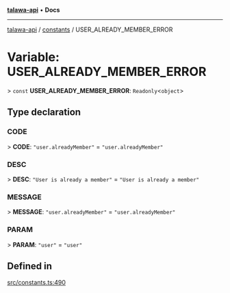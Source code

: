 [**talawa-api**](../../README.md) • **Docs**

***

[talawa-api](../../modules.md) / [constants](../README.md) / USER\_ALREADY\_MEMBER\_ERROR

# Variable: USER\_ALREADY\_MEMBER\_ERROR

\> `const` **USER\_ALREADY\_MEMBER\_ERROR**: `Readonly`\<`object`\>

## Type declaration

### CODE

\> **CODE**: `"user.alreadyMember"` = `"user.alreadyMember"`

### DESC

\> **DESC**: `"User is already a member"` = `"User is already a member"`

### MESSAGE

\> **MESSAGE**: `"user.alreadyMember"` = `"user.alreadyMember"`

### PARAM

\> **PARAM**: `"user"` = `"user"`

## Defined in

[src/constants.ts:490](https://github.com/PalisadoesFoundation/talawa-api/blob/d0c167bb942c4778fba221c2cdd27665fc7dbf61/src/constants.ts#L490)
